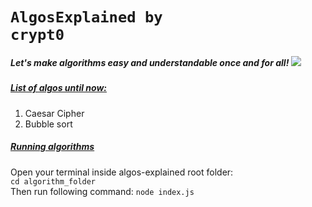 # <code>AlgosExplained by crypt0</code>

<h5>Let's make algorithms easy and understandable once and for all!

<img src="https://pandorafms.com/blog/wp-content/uploads/2018/05/what-is-an-algorithm-featured.png" />

<h5><u>List of algos until now:</u></h5>
<ol>
  <li>Caesar Cipher</li>
  <li>Bubble sort</li>
</ol>


<h5><u>Running algorithms</u></h5>
<span>Open your terminal inside algos-explained root folder:</span>
<br/>
<code>cd algorithm_folder</code>
<br/>
<span>Then run following command:</span>
<code>node index.js</code>